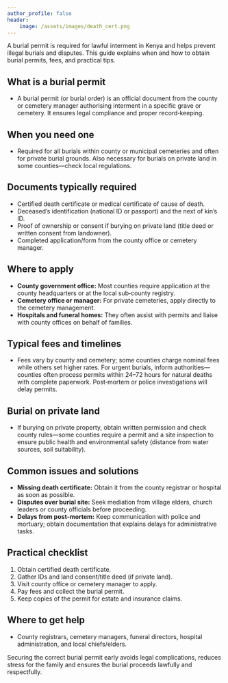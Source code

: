 ```yaml
---
author_profile: false
header:
    image: /assets/images/death_cert.png
---
```


A burial permit is required for lawful interment in Kenya and helps prevent illegal burials and disputes. This guide explains when and how to obtain burial permits, fees, and practical tips.

## What is a burial permit
- A burial permit (or burial order) is an official document from the county or cemetery manager authorising interment in a specific grave or cemetery. It ensures legal compliance and proper record‑keeping.

## When you need one
- Required for all burials within county or municipal cemeteries and often for private burial grounds. Also necessary for burials on private land in some counties—check local regulations.

## Documents typically required
- Certified death certificate or medical certificate of cause of death.  
- Deceased’s identification (national ID or passport) and the next of kin’s ID.  
- Proof of ownership or consent if burying on private land (title deed or written consent from landowner).  
- Completed application/form from the county office or cemetery manager.

## Where to apply
- **County government office:** Most counties require application at the county headquarters or at the local sub‑county registry.  
- **Cemetery office or manager:** For private cemeteries, apply directly to the cemetery management.  
- **Hospitals and funeral homes:** They often assist with permits and liaise with county offices on behalf of families.

## Typical fees and timelines
- Fees vary by county and cemetery; some counties charge nominal fees while others set higher rates. For urgent burials, inform authorities—counties often process permits within 24–72 hours for natural deaths with complete paperwork. Post‑mortem or police investigations will delay permits.

## Burial on private land
- If burying on private property, obtain written permission and check county rules—some counties require a permit and a site inspection to ensure public health and environmental safety (distance from water sources, soil suitability).

## Common issues and solutions
- **Missing death certificate:** Obtain it from the county registrar or hospital as soon as possible.  
- **Disputes over burial site:** Seek mediation from village elders, church leaders or county officials before proceeding.  
- **Delays from post‑mortem:** Keep communication with police and mortuary; obtain documentation that explains delays for administrative tasks.

## Practical checklist
1. Obtain certified death certificate.  
2. Gather IDs and land consent/title deed (if private land).  
3. Visit county office or cemetery manager to apply.  
4. Pay fees and collect the burial permit.  
5. Keep copies of the permit for estate and insurance claims.

## Where to get help
- County registrars, cemetery managers, funeral directors, hospital administration, and local chiefs/elders.

Securing the correct burial permit early avoids legal complications, reduces stress for the family and ensures the burial proceeds lawfully and respectfully.
